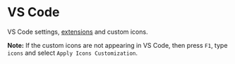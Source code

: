 # VS Code

VS Code settings, [extensions](extensions.md) and custom icons.

**Note:** If the custom icons are not appearing in VS Code, then press `F1`, type `icons` and select `Apply Icons Customization`.
